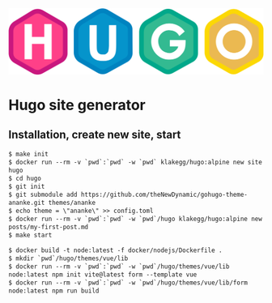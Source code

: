 <img src="https://raw.githubusercontent.com/gohugoio/gohugoioTheme/master/static/images/hugo-logo-wide.svg?sanitize=true" alt="Hugo" width="565">

# Hugo site generator

## Installation, create new site, start

```
$ make init
$ docker run --rm -v `pwd`:`pwd` -w `pwd` klakegg/hugo:alpine new site hugo
$ cd hugo
$ git init
$ git submodule add https://github.com/theNewDynamic/gohugo-theme-ananke.git themes/ananke
$ echo theme = \"ananke\" >> config.toml
$ docker run --rm -v `pwd`:`pwd` -w `pwd`/hugo klakegg/hugo:alpine new posts/my-first-post.md
$ make start
```

```
$ docker build -t node:latest -f docker/nodejs/Dockerfile .
$ mkdir `pwd`/hugo/themes/vue/lib
$ docker run --rm -v `pwd`:`pwd` -w `pwd`/hugo/themes/vue/lib  node:latest npm init vite@latest form --template vue
$ docker run --rm -v `pwd`:`pwd` -w `pwd`/hugo/themes/vue/lib/form  node:latest npm run build
```
